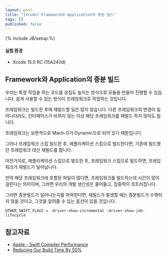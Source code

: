 ```yaml
---
layout: post
title: "[Xcode] Framework와 Application의 증분 빌드"
tags: []
published: false
---
```

{% include JB/setup %}

#### 실험 환경

* Xcode 15.0 RC (15A240d)

## Framework와 Application의 증분 빌드

우리는 특정 작업을 하는 코드를 응집도 높이는 방식으로 모듈을 만들어 진행할 수 있습니다. 쉽게 사용할 수 있는 방식이 프레임워크로 작업하는 것입니다.

프레임워크는 빌드한 후에 재빌드할 일은 많지 않습니다. 다른 프레임워크의 변경이 일어나더라도, 인터페이스가 바뀌지 않는 이상 해당 프레임워크를 재빌드 하지 않아도 됩니다. 

프레임워크는 보편적으로 Mach-O가 Dynamic으로 되어 있기 때문입니다.

그러나 프레임워크 스킴 빌드한 후, 애플리케이션 스킴으로 빌드한다면, 기존에 빌드했던 프레임워크 대신 재빌드를 합니다.

마찬가지로, 애플리케이션 스킴으로 빌드한 후, 프레임워크 스킴으로 빌드하면, 프레임워크가 재빌드가 일어납니다.

만약 해당 프레임워크에 포함된 파일이 많다면, 프레임워크를 빌드하는데 시간이 많이 걸린다는 의미이며, 그러면 우리의 개발 생산성은 줄어들고, 집중력이 흐트러집니다.

그러면 증분빌드가 일어나는지를 파악한다면, 재빌드가 발생할 때는 증분빌드가 수행되지 않을 것이고, 그것을 알려줄 수 있는 옵션이 있을 것입니다.

```
OTHER_SWIFT_FLAGS = -driver-show-incremental -driver-show-job-lifecycle
```

<!--
ENABLE_CODE_COVERAGE = NO
-driver-time-compilation
-->

## 참고자료

* [Apple - Swift Compiler Performance](https://github.com/apple/swift/blob/main/docs/CompilerPerformance.md)
* [Reducing Our Build Time By 50%](https://medium.com/gojekengineering/reducing-our-build-time-by-50-835b54c99588)